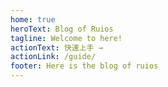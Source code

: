 ```yaml
---
home: true
heroText: Blog of Ruios
tagline: Welcome to here!
actionText: 快速上手 →
actionLink: /guide/
footer: Here is the blog of ruios
---
```

